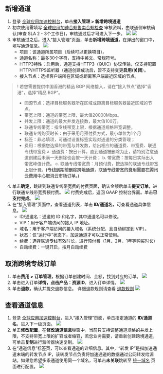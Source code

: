## 新增通道

1. 登录 [全球应用加速控制台](https://console.cloud.tencent.com/gaap)，单击**接入管理 > 新增跨境通道**
2. 初次使用需填写 [全球应用加速合规售卖合规检查](https://console.cloud.tencent.com/vpc/ccn/apply) 审核资料，由联通侧审核确认(审查 SLA 2 - 3个工作日)，审核通过后才可进入下一步。
   ![](https://qcloudimg.tencent-cloud.cn/raw/245f09dbbf8fb57311e86794c96a97a8.png)
   ![](https://qcloudimg.tencent-cloud.cn/raw/03e7353654dd59438651110bd4483867.png)
3. 审核通过之后，进入“接入管理”页面，单击**新增跨境通道**，在弹出的窗口中，填写通道信息。
   ![](https://qcloudimg.tencent-cloud.cn/raw/f53bde2fbaf0855fa8574a4cf98da38f.png)
   - 项目：该通道所属项目（后续可以更换项目）。
   - 通道名称：最多30个字符，支持中英文、常规符号。
   - HTTP3特性：启用后，通道支持HTTP3（QUIC）协议传输，仅支持配置HTTP/HTTPS监听器（通道创建成功后，暂不支持变更**启用/关闭**）。
   - 接入节点：选择客户端所在区域或距离客户端最近区域的节点。

> ! 若您需要提供中国香港的精品 BGP 网络接入，请在“接入节点”选择“香港”，选择“精品 BGP”。
>
> - 回源节点：选择目标服务器所在区域或距离目标服务器最近区域的节点。
> - 带宽上限：通道的带宽上限，最大值20000Mbps。
> - 并发上限：通道的最大并发连接数，最大值100万。
> - 联通专线带宽：指专线带宽上限，根据通道规格带宽调整。
> - 联通专线购买时长：由于采用月预付费方式，最小单位为1个月
> - 标签：非必填项，可通过设置标签实现对通道的分类管理；
> - 费用：根据您选择的带宽与并发数，给出相应的通道费、带宽费、联通专线带宽费
>   a. 通道费：按日计算，直到通道被删除为止，请特别注意通道创建后未满一天删除也会按一天计费； 
>   b. 带宽费：按每日实际出入带宽峰值计费。
>   c. 联通专线带宽费：月预付费，按选择的联通专线带宽上限计费。**(专线到期前删除跨境通道，联通专线带宽的费用需要在腾讯云费用中心取消云市场订单。)**

4. 单击**确定**，跳转到联通专线带宽费的付费页面，确认金额后单击**提交订单**，进行联通专线带宽费预付费。
   ![](https://qcloudimg.tencent-cloud.cn/raw/fcec68c5220503f166ca528a92e53188.png)
   付费完成后，返回 GAAP 控制台界面。单击**已支付完成**。
   ![](https://qcloudimg.tencent-cloud.cn/raw/acb02761a4064e1cae8892532b71372f.png)
5. 在“接入管理”页面中，查看通道列表，单击 **ID/通道名**，可查看通道具体信息。
![](https://qcloudimg.tencent-cloud.cn/raw/d9f0a5e131943d4572cd643180e657ce.png)
   - ID/通道名：通道的 ID 和名字，其中通道名可以修改。
   - VIP：用于客户端访问的接入 IP 地址。
   - 域名：用于客户端访问的接入域名（系统分配，且自动绑定到 VIP）。
   - 状态：仅“运行中”状态下，加速通道才可以正常使用。
   - 续费：选择联通专线有效时长，进行预付费（1月、2月、1年等购买时长）
   - 自动续费：一键开启，按月自动续费

## 取消跨境专线订单

1. 单击**费用 > 订单管理**，根据订单创建时间、金额，找到对应的订单。
   ![](https://qcloudimg.tencent-cloud.cn/raw/8ddfb836c6a713a092c5a7f0f181e6b7.png)
2. 单击进入订单**详情，**点击**产品：资源ID**，进入订单详情。
   ![](https://qcloudimg.tencent-cloud.cn/raw/9388e276f8c6ce1fa9ad90c40adf0a89.png)
3. 单击**退款**，确认并提交退款信息。
   详细退款规则请查看 [退款规则](https://cloud.tencent.com/document/product/306/30021)
   ![](https://qcloudimg.tencent-cloud.cn/raw/3632f1e77389958278903e8385b27f4a.png)



## 查看通道信息

1. 登录 [全球应用加速控制台](https://console.cloud.tencent.com/gaap)，进入“接入管理”页面，单击指定通道的 **ID/通道名**，进入下一级页面。
   ![](https://qcloudimg.tencent-cloud.cn/raw/4880fea1db861598fac59bfe936c196c.png)
2. 单击**修改配置**，在**修改通道信息**弹窗中，当前只支持调整通道规格的并发上限，不支持带宽上限的扩容或者缩容，若您业务需要，请重新创建跨境通道，可单击**复制**进行监听器快速复制。
   ![](https://qcloudimg.tencent-cloud.cn/raw/01b41b4335edecdde68b95c53528ef05.png)
3. 在“通道信息”标签页，可以查看通道的详细信息。其中，“转发 IP”是指加速通道末端的转发节点 IP，该转发节点负责将加速通道的数据通过公网转发给源站。如果您希望多条通道使用同一个域名，可单击**未关联**跳转至 [统一域名](https://console.cloud.tencent.com/gaap/domain) 页面进行配置。
   ![](https://qcloudimg.tencent-cloud.cn/raw/98d35ef01b16b68ddcc7b54052285462.png)
